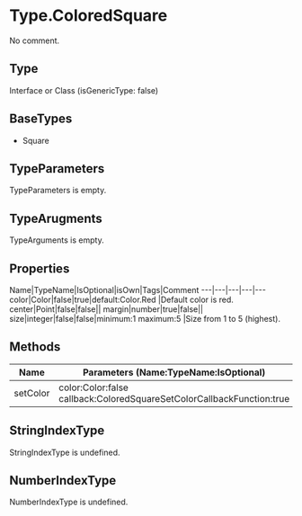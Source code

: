 # Type.ColoredSquare

No comment.

## Type

Interface or Class (isGenericType: false)

## BaseTypes

* Square

## TypeParameters

TypeParameters is empty.

## TypeArugments

TypeArguments is empty.

## Properties

Name|TypeName|IsOptional|isOwn|Tags|Comment
---|---|---|---|---
color|Color|false|true|default:Color.Red |Default color is red.
center|Point|false|false||
margin|number|true|false||
size|integer|false|false|minimum:1 maximum:5 |Size from 1 to 5 (highest).

## Methods

Name|Parameters (Name:TypeName:IsOptional)|ReturnTypeName|IsOptional|Comment
---|---|---|---|---
setColor|color:Color:false callback:ColoredSquareSetColorCallbackFunction:true |void|false| 

## StringIndexType

StringIndexType is undefined.

## NumberIndexType

NumberIndexType is undefined.
